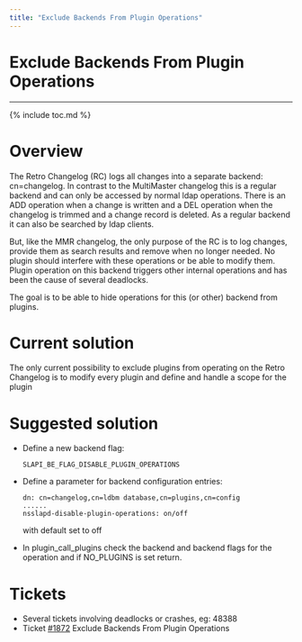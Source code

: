 ```yaml
---
title: "Exclude Backends From Plugin Operations"
---
```


# Exclude Backends From Plugin Operations
------------------

{% include toc.md %}

Overview
========

The Retro Changelog (RC) logs all changes into a separate backend: cn=changelog. In contrast to the MultiMaster changelog this is a regular backend and can only be accessed by normal ldap operations.
There is an ADD operation when a change is written and a DEL operation when the changelog is trimmed and a change record is deleted. As a regular backend it can also be searched by ldap clients.

But, like the MMR changelog, the only purpose of the RC is to log changes, provide them as search results and remove when no longer needed. No plugin should interfere with these operations or be able to modify them. Plugin operation on this backend triggers other internal operations and has been the cause of several deadlocks.

The goal is to be able to hide operations for this (or other) backend from plugins.

Current solution
================

The only current possibility to exclude plugins from operating on the Retro Changelog is to modify every plugin and define and handle a scope for the plugin

Suggested solution
==================

-   Define a new backend flag:

        SLAPI_BE_FLAG_DISABLE_PLUGIN_OPERATIONS

-   Define a  parameter for backend configuration entries:

        dn: cn=changelog,cn=ldbm database,cn=plugins,cn=config
        ......
        nsslapd-disable-plugin-operations: on/off

     with default set to off

- In plugin_call_plugins check the backend and backend flags for the operation and if NO_PLUGINS is set return.

Tickets
=======
* Several tickets involving deadlocks or crashes, eg: 48388
* Ticket [\#1872](https://github.com/389ds/389-ds-base/issues/1872) Exclude Backends From Plugin Operations
